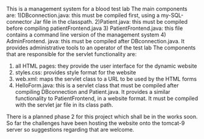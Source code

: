This is a management system for a blood test lab
The main components are:
1)DBconnection.java: this must be compiled first, using a my-SQL-connector Jar file in the classpath. 
2)Patient.java: this must be compiled before compiling patientFrontend.java 
3) PatientFrontend.java: this file contains a command line version of the management system
4) AdminFrontend. java: this must be compiled after DBconnection.java. It provides administrative tools to an   operator of the test lab
The components that are responsible for the servlet functionality are:
1) all HTML pages: they provide the user interface for the dynamic website
2) styles.css: provides style format for the website 
3) web.xml: maps the servlet class to a URL to be used by the HTML forms
4) HelloForm.java: this is a servlet class that must be compiled after compiling DBconnection and Patient.java. It provides a similar functionality to PatientFrontend, in a website format. It must be compiled with the servlet jar file in its class path. 

There is a planned phase 2 for this project which shall be in the works soon. 
So far the challenges have been hosting the website onto the tomcat-9 server so suggestions regarding that are welcome.


